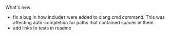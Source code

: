 What's new:

- fix a bug in how includes were added to clang cmd command. This was affecting auto-completion for paths that contained spaces in them.
- add links to tests in readme